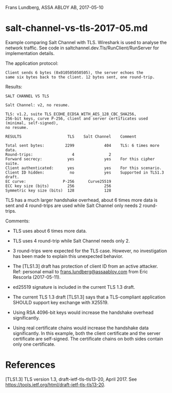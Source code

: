 Frans Lundberg, ASSA ABLOY AB, 2017-05-10


salt-channel-vs-tls-2017-05.md
==============================

Example comparing Salt Channel with TLS. Wireshark is used 
to analyse the network traffic. 
See code in saltchannel.dev.Tls/RunClient/RunServer for 
implementation details.

The application protocol: 

    Client sends 6 bytes (0x010505050505), the server echoes the
    same six bytes back to the client. 12 bytes sent, one round-trip.

Results:

    SALT CHANNEL VS TLS
    
    Salt Channel: v2, no resume.
    
    TLS: v1.2, suite TLS_ECDHE_ECDSA_WITH_AES_128_CBC_SHA256, 
    256-bit keys, curve P-256, client and server certificates used (minimal, self-signed),
    no resume.
    
    RESULTS                    TLS    Salt Channel    Comment
    
    Total sent bytes:         2299             404    TLS: 6 times more data.
    Round-trips:                 4               2    
    Forward secrecy:           yes             yes    For this cipher suite.
    Client authenticated:      yes             yes    For this scenario.
    Client ID hidden:           no             yes    Supported in TLS1.3 draft.
    EC curve:                P-256      Curve25519
    ECC key size (bits)        256             256
    Symmetric key size (bits)  128             128
    

TLS has a much larger handshake overhead, about 6 times more data
is sent and 4 round-trips are used while Salt Channel only needs 
2 round-trips.

Comments:

* TLS uses about 6 times more data.

* TLS uses 4 round-trip while Salt Channel needs only 2.

* 3 round-trips were expected for the TLS case. However, 
    no investigation has been made to explain this 
    unexpected behavior.

* The [TLS1.3] draft has protection of client ID from an active attacker.
  Ref: personal email to frans.lundberg@assaabloy.com from 
  Eric Rescorla (2017-05-11).
    
* ed25519 signature is included in the current TLS 1.3 draft.

* The current TLS 1.3 draft [TLS1.3] says that
  a TLS-compliant application SHOULD support key exchange 
  with X25519.

* Using RSA 4096-bit keys would increase the handshake overhead
    significantly.
    
* Using real certificate chains would increase the
    handshake data significantly. In this example, both the client 
    certificate and the server certificate are self-signed. The certificate
    chains on both sides contain only one certificate.


References
==========

[TLS1.3] TLS version 1.3, draft-ietf-tls-tls13-20, April 2017. 
See https://tools.ietf.org/html/draft-ietf-tls-tls13-20.
